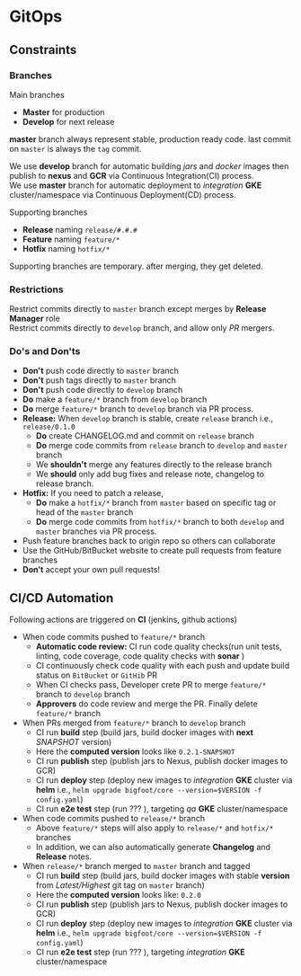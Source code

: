 # GitOps

## Constraints 

### Branches

Main branches
- __Master__ for production
- __Develop__ for next release

__master__ branch always represent stable, production ready code. last commit on `master` is always the `tag` commit. 

We use __develop__ branch for automatic building _jars_ and _docker_ images then publish to __nexus__ and __GCR__ via Continuous Integration(CI) process.<br/>
We use __master__ branch for automatic deployment to _integration_ __GKE__ cluster/namespace via Continuous Deployment(CD) process.

Supporting branches 
- __Release__ naming `release/#.#.#`
- __Feature__ naming `feature/*`
- __Hotfix__ naming `hotfix/*`

Supporting branches are temporary. after merging, they get deleted. 

### Restrictions

Restrict commits directly to `master` branch except merges by __Release Manager__ role<br/>
Restrict commits directly to `develop` branch, and allow only _PR_ mergers. 

### Do's and Don'ts

- __Don't__ push code directly to `master` branch
- __Don't__ push tags directly to `master` branch
- __Don't__ push code directly to `develop` branch
- __Do__ make a `feature/*` branch from `develop` branch
- __Do__ merge `feature/*` branch to `develop` branch via PR process.
- __Release:__ When `develop` branch is stable, create `release` branch i.e., `release/0.1.0`
    - __Do__ create CHANGELOG.md and commit on `release` branch 
    - __Do__ merge code commits from `release` branch to `develop` and `master` branch
    - We __shouldn't__ merge any features directly to the release branch
    - We __should__ only add bug fixes and release note, changelog to release branch.
- __Hotfix:__ If you need to patch a release,
    - __Do__ make  a `hotfix/*` branch from `master` based on specific tag or head of the `master` branch
    - __Do__ merge code commits from `hotfix/*` branch to both `develop` and `master` branches via PR process.
- Push feature branches back to origin repo so others can collaborate
- Use the GitHub/BitBucket website to create pull requests from feature branches
- __Don’t__ accept your own pull requests!

## CI/CD Automation

Following actions are triggered on __CI__ (jenkins, github actions)
 
- When code commits pushed to `feature/*` branch
    - __Automatic code review:__ CI run code quality checks(run unit tests, linting, code coverage,  code quality checks with __sonar__ )
    - CI continuously check code quality with each push and update build status on `BitBucket` or `GitHib` PR
    - When CI checks pass, Developer crete PR to merge `feature/*` branch to `develop` branch
    - __Approvers__ do code review and merge the PR. Finally delete `feature/*` branch
- When PRs merged from `feature/*` branch to `develop` branch
    - CI run __build__ step (build jars,  build docker images with __next__ _SNAPSHOT_ version)
    - Here the __computed version__ looks like `0.2.1-SNAPSHOT`
    - CI run __publish__ step (publish jars to Nexus, publish docker images to GCR)
    - CI run __deploy__ step (deploy new images to _integration_ __GKE__ cluster via __helm__ i.e., `helm upgrade bigfoot/core --version=$VERSION -f config.yaml`)
    - CI run __e2e test__ step (run ???  ), targeting _qa_ __GKE__ cluster/namespace 
- When code commits pushed to `release/*` branch
    - Above `feature/*` steps will also apply to `release/*` and `hotfix/*` branches
    - In addition, we can also automatically generate __Changelog__ and __Release__ notes.  
- When `release/*` branch merged to `master` branch and tagged
    - CI run __build__ step (build jars,  build docker images with stable __version__ from _Latest/Highest_ git tag on `master` branch)
    - Here the __computed version__ looks like: `0.2.0`
    - CI run __publish__ step (publish jars to Nexus, publish docker images to GCR)
    - CI run __deploy__ step (deploy new images to _integration_ __GKE__ cluster via __helm__ i.e., `helm upgrade bigfoot/core --version=$VERSION -f config.yaml`)
    - CI run __e2e test__ step (run ???  ), targeting _integration_ __GKE__ cluster/namespace 




